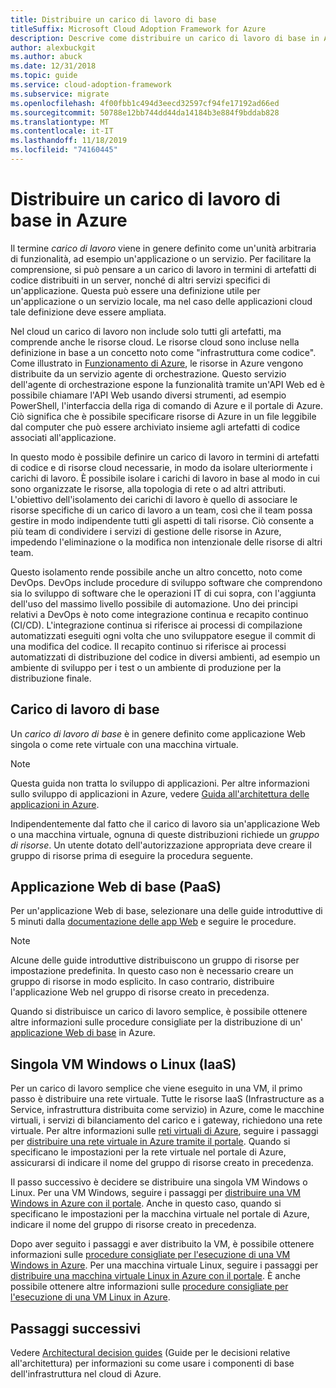 ```yaml
---
title: Distribuire un carico di lavoro di base
titleSuffix: Microsoft Cloud Adoption Framework for Azure
description: Descrive come distribuire un carico di lavoro di base in Azure
author: alexbuckgit
ms.author: abuck
ms.date: 12/31/2018
ms.topic: guide
ms.service: cloud-adoption-framework
ms.subservice: migrate
ms.openlocfilehash: 4f00fbb1c494d3eecd32597cf94fe17192ad66ed
ms.sourcegitcommit: 50788e12bb744dd44da14184b3e884f9bddab828
ms.translationtype: MT
ms.contentlocale: it-IT
ms.lasthandoff: 11/18/2019
ms.locfileid: "74160445"
---
```

# <a name="deploy-a-basic-workload-in-azure"></a>Distribuire un carico di lavoro di base in Azure

Il termine *carico di lavoro* viene in genere definito come un'unità arbitraria di funzionalità, ad esempio un'applicazione o un servizio. Per facilitare la comprensione, si può pensare a un carico di lavoro in termini di artefatti di codice distribuiti in un server, nonché di altri servizi specifici di un'applicazione. Questa può essere una definizione utile per un'applicazione o un servizio locale, ma nel caso delle applicazioni cloud tale definizione deve essere ampliata.

Nel cloud un carico di lavoro non include solo tutti gli artefatti, ma comprende anche le risorse cloud. Le risorse cloud sono incluse nella definizione in base a un concetto noto come "infrastruttura come codice". Come illustrato in [Funzionamento di Azure](../../getting-started/what-is-azure.md), le risorse in Azure vengono distribuite da un servizio agente di orchestrazione. Questo servizio dell'agente di orchestrazione espone la funzionalità tramite un'API Web ed è possibile chiamare l'API Web usando diversi strumenti, ad esempio PowerShell, l'interfaccia della riga di comando di Azure e il portale di Azure. Ciò significa che è possibile specificare risorse di Azure in un file leggibile dal computer che può essere archiviato insieme agli artefatti di codice associati all'applicazione.

In questo modo è possibile definire un carico di lavoro in termini di artefatti di codice e di risorse cloud necessarie, in modo da isolare ulteriormente i carichi di lavoro. È possibile isolare i carichi di lavoro in base al modo in cui sono organizzate le risorse, alla topologia di rete o ad altri attributi. L'obiettivo dell'isolamento dei carichi di lavoro è quello di associare le risorse specifiche di un carico di lavoro a un team, così che il team possa gestire in modo indipendente tutti gli aspetti di tali risorse. Ciò consente a più team di condividere i servizi di gestione delle risorse in Azure, impedendo l'eliminazione o la modifica non intenzionale delle risorse di altri team.

Questo isolamento rende possibile anche un altro concetto, noto come DevOps. DevOps include procedure di sviluppo software che comprendono sia lo sviluppo di software che le operazioni IT di cui sopra, con l'aggiunta dell'uso del massimo livello possibile di automazione. Uno dei principi relativi a DevOps è noto come integrazione continua e recapito continuo (CI/CD). L'integrazione continua si riferisce ai processi di compilazione automatizzati eseguiti ogni volta che uno sviluppatore esegue il commit di una modifica del codice. Il recapito continuo si riferisce ai processi automatizzati di distribuzione del codice in diversi ambienti, ad esempio un ambiente di sviluppo per i test o un ambiente di produzione per la distribuzione finale.

## <a name="basic-workload"></a>Carico di lavoro di base

Un *carico di lavoro di base* è in genere definito come applicazione Web singola o come rete virtuale con una macchina virtuale.

> [!NOTE]
> Questa guida non tratta lo sviluppo di applicazioni. Per altre informazioni sullo sviluppo di applicazioni in Azure, vedere [Guida all'architettura delle applicazioni in Azure](https://docs.microsoft.com/azure/architecture/guide).

Indipendentemente dal fatto che il carico di lavoro sia un'applicazione Web o una macchina virtuale, ognuna di queste distribuzioni richiede un *gruppo di risorse*. Un utente dotato dell'autorizzazione appropriata deve creare il gruppo di risorse prima di eseguire la procedura seguente.

## <a name="basic-web-application-paas"></a>Applicazione Web di base (PaaS)

Per un'applicazione Web di base, selezionare una delle guide introduttive di 5 minuti dalla [documentazione delle app Web](https://docs.microsoft.com/azure/app-service) e seguire le procedure.

> [!NOTE]
> Alcune delle guide introduttive distribuiscono un gruppo di risorse per impostazione predefinita. In questo caso non è necessario creare un gruppo di risorse in modo esplicito. In caso contrario, distribuire l'applicazione Web nel gruppo di risorse creato in precedenza.

Quando si distribuisce un carico di lavoro semplice, è possibile ottenere altre informazioni sulle procedure consigliate per la distribuzione di un' [applicazione Web di base](https://docs.microsoft.com/azure/architecture/reference-architectures/app-service-web-app/basic-web-app) in Azure.

## <a name="single-windows-or-linux-vm-iaas"></a>Singola VM Windows o Linux (IaaS)

Per un carico di lavoro semplice che viene eseguito in una VM, il primo passo è distribuire una rete virtuale. Tutte le risorse IaaS (Infrastructure as a Service, infrastruttura distribuita come servizio) in Azure, come le macchine virtuali, i servizi di bilanciamento del carico e i gateway, richiedono una rete virtuale. Per altre informazioni sulle [reti virtuali di Azure](https://docs.microsoft.com/azure/virtual-network/virtual-networks-overview), seguire i passaggi per [distribuire una rete virtuale in Azure tramite il portale](https://docs.microsoft.com/azure/virtual-network/quick-create-portal). Quando si specificano le impostazioni per la rete virtuale nel portale di Azure, assicurarsi di indicare il nome del gruppo di risorse creato in precedenza.

Il passo successivo è decidere se distribuire una singola VM Windows o Linux. Per una VM Windows, seguire i passaggi per [distribuire una VM Windows in Azure con il portale](https://docs.microsoft.com/azure/virtual-machines/windows/quick-create-portal). Anche in questo caso, quando si specificano le impostazioni per la macchina virtuale nel portale di Azure, indicare il nome del gruppo di risorse creato in precedenza.

Dopo aver seguito i passaggi e aver distribuito la VM, è possibile ottenere informazioni sulle [procedure consigliate per l'esecuzione di una VM Windows in Azure](https://docs.microsoft.com/azure/architecture/reference-architectures/virtual-machines-windows/single-vm). Per una macchina virtuale Linux, seguire i passaggi per [distribuire una macchina virtuale Linux in Azure con il portale](https://docs.microsoft.com/azure/virtual-machines/linux/quick-create-portal). È anche possibile ottenere altre informazioni sulle [procedure consigliate per l'esecuzione di una VM Linux in Azure](https://docs.microsoft.com/azure/architecture/reference-architectures/virtual-machines-linux/single-vm).

## <a name="next-steps"></a>Passaggi successivi

Vedere [Architectural decision guides](../../decision-guides/index.md) (Guide per le decisioni relative all'architettura) per informazioni su come usare i componenti di base dell'infrastruttura nel cloud di Azure.
